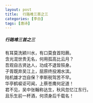```yaml
---
layout: post
title:  行路难三首之三
categories: [李白]
tags: [唐诗]
---
```


##### 行路难三首之三

有耳莫洗颍川水，有口莫食首阳蕨。	<br>
含光混世贵无名，何用孤高比云月？	<br>
吾观自古贤达人，功成不退皆殒身。	<br>
子胥既弃吴江上，屈原终投湘水滨。	<br>
陆机雄才岂自保？李斯税驾苦不早。	<br>
华亭鹤唳讵可闻，上蔡苍鹰何足道！	<br>
君不见，吴中张翰称达生，秋风忽忆江东行。	<br>
且乐生前一杯酒，何须身后千载名！	<br>










































